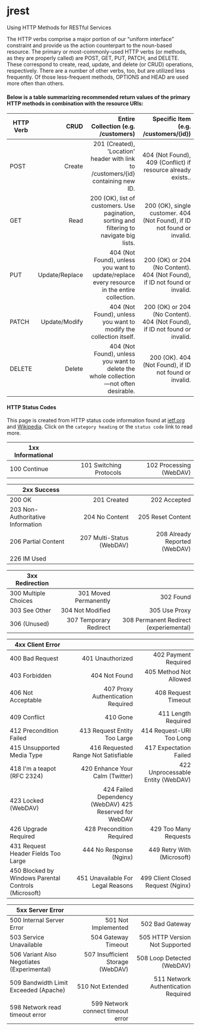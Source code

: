 # jrest

Using HTTP Methods for RESTful Services


The HTTP verbs comprise a major portion of our “uniform interface” constraint and provide us the action counterpart to the noun-based resource. The primary or most-commonly-used HTTP verbs (or methods, as they are properly called) are POST, GET, PUT, PATCH, and DELETE. These correspond to create, read, update, and delete (or CRUD) operations, respectively. There are a number of other verbs, too, but are utilized less frequently. Of those less-frequent methods, OPTIONS and HEAD are used more often than others.


#### Below is a table summarizing recommended return values of the primary HTTP methods in combination with the resource URIs:

| HTTP Verb	| CRUD	| Entire Collection (e.g. /customers)	| Specific Item (e.g. /customers/{id}) | 
| --------  | -----: | ----:  								|----:  								|
|POST	|Create	|201 (Created), 'Location' header with link to /customers/{id} containing new ID.	|404 (Not Found), 409 (Conflict) if resource already exists.. |
|GET	|Read	|200 (OK), list of customers. Use pagination, sorting and filtering to navigate big lists.	|200 (OK), single customer. 404 (Not Found), if ID not found or invalid. |
|PUT	|Update/Replace	|404 (Not Found), unless you want to update/replace every resource in the entire collection.	|200 (OK) or 204 (No Content). 404 (Not Found), if ID not found or invalid. |
|PATCH	|Update/Modify	|404 (Not Found), unless you want to modify the collection itself.	|200 (OK) or 204 (No Content). 404 (Not Found), if ID not found or invalid. |
|DELETE	|Delete	|404 (Not Found), unless you want to delete the whole collection—not often desirable.	|200 (OK). 404 (Not Found), if ID not found or invalid. |


#### HTTP Status Codes

This page is created from HTTP status code information found at [ietf.org]() and [Wikipedia](). Click on the `category heading` or the `status code` link to read more.

| 1xx Informational|   	 |  			| 
| --------  | -----: | ----: |
| 100 Continue   | 101 Switching Protocols   | 102 Processing (WebDAV) | 


| 2xx Success |   	 |  			| 
| --------  | -----: | ----: |
| 200 OK   | 201 Created   | 202 Accepted | 
| 203 Non-Authoritative Information    | 204 No Content|     205 Reset Content | 
| 206 Partial Content   | 207 Multi-Status (WebDAV)   | 208 Already Reported (WebDAV) | 
| 226 IM Used|  |  | 


| 3xx Redirection| | | 
| --------  | -----: | ----: |
| 300 Multiple Choices | 301 Moved Permanently  | 302 Found | 
| 303 See Other  | 304 Not Modified   | 305 Use Proxy | 
| 306 (Unused)   | 307 Temporary Redirect   | 308 Permanent Redirect (experiemental) | 



| 4xx Client Error| | |
| --------  | -----: | ----: |
| 400 Bad Request  | 401 Unauthorized  | 402 Payment Required | 
| 403 Forbidden  | 404 Not Found   | 405 Method Not Allowed | 
| 406 Not Acceptable  | 407 Proxy Authentication Required   |  408 Request Timeout
| 409 Conflict  | 410 Gone  | 411 Length Required | 
| 412 Precondition Failed   | 413 Request Entity Too Large   | 414 Request-URI Too Long | 
| 415 Unsupported Media Type   | 416 Requested Range Not Satisfiable    | 417 Expectation Failed | 
| 418 I'm a teapot (RFC 2324)   | 420 Enhance Your Calm (Twitter)    | 422 Unprocessable Entity (WebDAV) | 
| 423 Locked (WebDAV)   | 424 Failed Dependency (WebDAV)   425 Reserved for WebDAV | 
| 426 Upgrade Required   | 428 Precondition Required    | 429 Too Many Requests | 
| 431 Request Header Fields Too Large   | 444 No Response (Nginx)   |  449 Retry With (Microsoft) | 
| 450 Blocked by Windows Parental Controls (Microsoft)   | 451 Unavailable For Legal Reasons    | 499 Client Closed Request (Nginx) | 


| 5xx Server Error| | | 
| --------  | -----: | ----: |
| 500 Internal Server Error  |  501 Not Implemented |   502 Bad Gateway| 
| 503 Service Unavailable  | 504 Gateway Timeout   | 505 HTTP Version Not Supported| 
| 506 Variant Also Negotiates (Experimental) |  507 Insufficient Storage (WebDAV)  |  508 Loop Detected (WebDAV)| 
| 509 Bandwidth Limit Exceeded (Apache)  |  510 Not Extended   | 511 Network Authentication Required| 
| 598 Network read timeout error   | 599 Network connect timeout error| | 